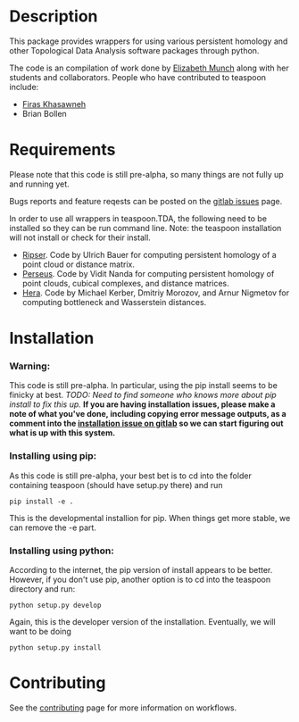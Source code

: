 Description
==============



This package provides wrappers for using various persistent homology and other Topological Data Analysis software packages through python.

The code is an compilation of work done by [Elizabeth Munch](http://www.elizabethmunch.com/math) along with her students and collaborators.  People who have contributed to teaspoon include:


- [Firas Khasawneh](http://www.firaskhasawneh.com)
- Brian Bollen



Requirements
==============

Please note that this code is still pre-alpha, so many things are not fully up and running yet.

Bugs reports and feature reqests can be posted on the [gitlab issues](https://gitlab.msu.edu/TSAwithTDA/teaspoon/issues) page.

In order to use all wrappers in teaspoon.TDA, the following need to be installed so they can be run command line. Note: the teaspoon installation will not install or check for their install.

- [Ripser](https://github.com/Ripser/ripser). Code by Ulrich Bauer for computing persistent homology of a point cloud or distance matrix.
- [Perseus](http://people.maths.ox.ac.uk/nanda/perseus/index.html). Code by Vidit Nanda for computing persistent homology of point clouds, cubical complexes, and distance matrices.
- [Hera](https://bitbucket.org/grey_narn/hera). Code by Michael Kerber, Dmitriy Morozov, and Arnur Nigmetov for computing bottleneck and Wasserstein distances.



Installation
==============

### Warning:
This code is still pre-alpha.  In particular, using the pip install seems to be finicky at best.  *TODO: Need to find someone who knows more about pip install to fix this up.*
**If you are having installation issues, please make a note of what you've done, including copying error message outputs, as a comment into the [installation issue on gitlab](https://gitlab.msu.edu/TSAwithTDA/teaspoon/issues/1) so we can start figuring out what is up with this system.**



### Installing using pip:

As this code is still pre-alpha, your best bet is to cd into the folder containing teaspoon (should have setup.py there) and run

```{bash}
pip install -e .
```

This is the developmental installion for pip.  When things get more stable, we can remove the -e part.

### Installing using python:

According to the internet, the pip version of install appears to be better. However, if you don't use pip, another option is to cd into the teaspoon directory and run:

```{bash}
python setup.py develop
```

Again, this is the developer version of the installation.  Eventually, we will want to be doing 

```{bash}
python setup.py install
```

Contributing
=============

See the [contributing](https://gitlab.msu.edu/TSAwithTDA/teaspoon/blob/master/CONTRIBUTING.md) page for more information on workflows.